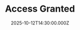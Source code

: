 ---
video:
  type: vimeo
  id: 1126617515
speaker:
  permalink: bart-wilkins
  name: Bart Wilkins
title: Access Granted
image: https://i.imgur.com/HdFTJf3.jpeg
date: 2025-10-12T14:30:00.000Z
---